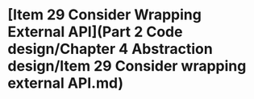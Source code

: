 # \[Item 29 Consider Wrapping External API]\(Part 2 Code design/Chapter 4 Abstraction design/Item 29 Consider wrapping external API.md)

